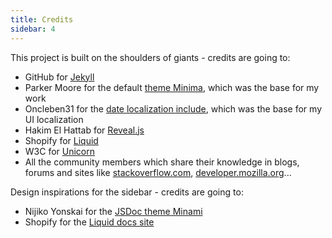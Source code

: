 ```yaml
---
title: Credits
sidebar: 4
---
```


This project is built on the shoulders of giants - credits are going to:

- GitHub for [Jekyll](https://jekyllrb.com/)
- Parker Moore for the default [theme Minima](https://github.com/jekyll/minima), which was the base for my work
- Oncleben31 for the [date localization include](https://github.com/oncleben31/jekyll-date-basic-i18n), which was the base for my UI localization
- Hakim El Hattab for [Reveal.js](https://github.com/hakimel/reveal.js/)
- Shopify for [Liquid](https://github.com/Shopify/liquid)
- W3C for [Unicorn](https://validator.w3.org/unicorn/?ucn_lang=en)
- All the community members which share their knowledge in blogs, forums and sites like [stackoverflow.com](https://stackoverflow.com/), [developer.mozilla.org](https://developer.mozilla.org)...

Design inspirations for the sidebar - credits are going to:

- Nijiko Yonskai for the [JSDoc theme Minami](https://github.com/nijikokun/minami)
- Shopify for the [Liquid docs site](https://shopify.github.io/liquid/)
